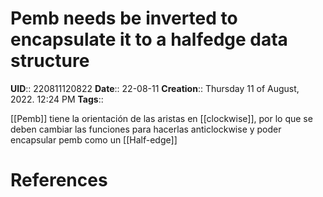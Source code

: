 # Pemb needs be inverted to encapsulate it to a halfedge data structure
**UID**:: 220811120822
**Date**:: 22-08-11
**Creation**::  Thursday 11 of August, 2022.  12:24 PM
**Tags**:: 

[[Pemb]] tiene la orientación de las aristas en [[clockwise]], por lo que se deben cambiar las funciones para hacerlas anticlockwise y poder encapsular pemb como un [[Half-edge]]


# References
